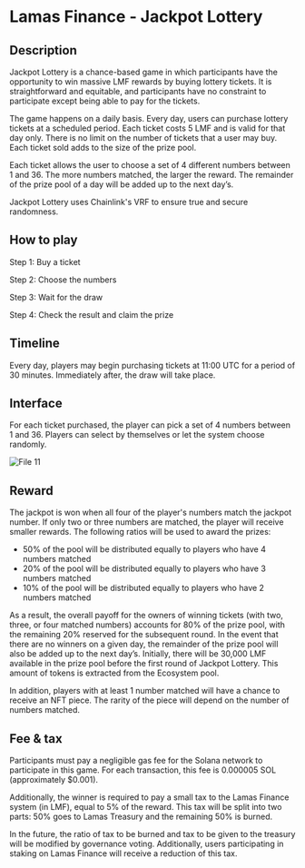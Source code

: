 # Lamas Finance - Jackpot Lottery

## Description

Jackpot Lottery is a chance-based game in which participants have the opportunity to win massive LMF rewards by buying lottery tickets. It is straightforward and equitable, and participants have no constraint to participate except being able to pay for the tickets.

The game happens on a daily basis. Every day, users can purchase lottery tickets at a scheduled period. Each ticket costs 5 LMF and is valid for that day only. There is no limit on the number of tickets that a user may buy. Each ticket sold adds to the size of the prize pool.

Each ticket allows the user to choose a set of 4 different numbers between 1 and 36. The more numbers matched, the larger the reward. The remainder of the prize pool of a day will be added up to the next day’s.

Jackpot Lottery uses Chainlink's VRF to ensure true and secure randomness.

## How to play

Step 1: Buy a ticket

Step 2: Choose the numbers

Step 3: Wait for the draw

Step 4: Check the result and claim the prize

## Timeline
Every day, players may begin purchasing tickets at 11:00 UTC for a period of 30 minutes. Immediately after, the draw will take place.

## Interface

For each ticket purchased, the player can pick a set of 4 numbers between 1 and 36. Players can select by themselves or let the system choose randomly.

![File 11](https://user-images.githubusercontent.com/60953757/147401280-6bfe6039-58cb-497c-8305-678e54468159.jpg)

## Reward

The jackpot is won when all four of the player's numbers match the jackpot number. If only two or three numbers are matched, the player will receive smaller rewards. The following ratios will be used to award the prizes:

- 50% of the pool will be distributed equally to players who have 4 numbers matched
- 20% of the pool will be distributed equally to players who have 3 numbers matched
- 10% of the pool will be distributed equally to players who have 2 numbers matched

As a result, the overall payoff for the owners of winning tickets (with two, three, or four matched numbers) accounts for 80% of the prize pool, with the remaining 20% reserved for the subsequent round. In the event that there are no winners on a given day, the remainder of the prize pool will also be added up to the next day’s.
Initially, there will be 30,000 LMF available in the prize pool before the first round of Jackpot Lottery. This amount of tokens is extracted from the Ecosystem pool.

In addition, players with at least 1 number matched will have a chance to receive an NFT piece. The rarity of the piece will depend on the number of numbers matched.

## Fee & tax
Participants must pay a negligible gas fee for the Solana network to participate in this game. For each transaction, this fee is 0.000005 SOL (approximately $0.001). 

Additionally, the winner is required to pay a small tax to the Lamas Finance system (in LMF), equal to 5% of the reward. This tax will be split into two parts: 50% goes to Lamas Treasury and the remaining 50% is burned.

In the future, the ratio of tax to be burned and tax to be given to the treasury will be modified by governance voting. Additionally, users participating in staking on Lamas Finance will receive a reduction of this tax.
